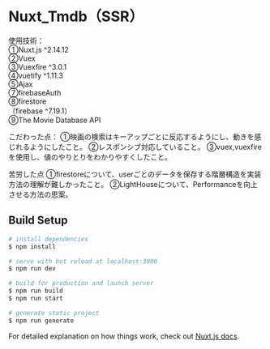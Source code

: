 # Nuxt_Tmdb（SSR）

使用技術：  
①Nuxt.js ^2.14.12  
②Vuex  
③Vuexfire ^3.0.1  
④vuetify ^1.11.3  
⑤Ajax  
⑦firebaseAuth  
⑧firestore  
（firebase ^7.19.1）  
⑨The Movie Database API  

こだわった点：
①映画の検索はキーアップごとに反応するようにし、動きを感じれるようにしたこと。
②レスポンシブ対応していること。
③vuex,vuexfireを使用し、値のやりとりをわかりやすくしたこと。

苦労した点
①firestoreについて、userごとのデータを保存する階層構造を実装方法の理解が難しかったこと。
②LightHouseについて、Performanceを向上させる方法の思案。


## Build Setup
```bash
# install dependencies
$ npm install

# serve with hot reload at localhost:3000
$ npm run dev

# build for production and launch server
$ npm run build
$ npm run start

# generate static project
$ npm run generate
```

For detailed explanation on how things work, check out [Nuxt.js docs](https://nuxtjs.org).
